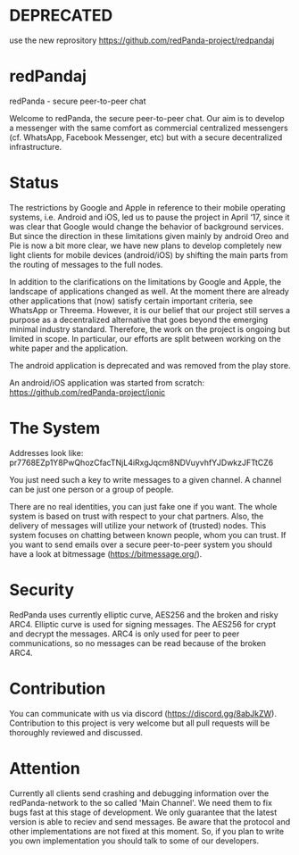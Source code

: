 # DEPRECATED

use the new reprository https://github.com/redPanda-project/redpandaj

redPandaj
=========

redPanda - secure peer-to-peer chat

Welcome to redPanda, the secure peer-to-peer chat. Our aim is to develop a messenger with the same comfort as commercial centralized messengers (cf. WhatsApp, Facebook Messenger, etc) but with a secure decentralized infrastructure.

Status
=========

The restrictions by Google and Apple in reference to their mobile operating systems, i.e. Android and iOS, led us to pause the project in April ‘17, since it was clear that Google would change the behavior of background services. But since the direction in these limitations given mainly by android Oreo and Pie is now a bit more clear, we have new plans to develop completely new light clients for mobile devices (android/iOS) by shifting the main parts from the routing of messages to the full nodes.

In addition to the clarifications on the limitations by Google and Apple, the landscape of applications changed as well. At the moment there are already other applications that (now) satisfy certain important criteria, see WhatsApp or Threema. However, it is our belief that our project still serves a purpose as a decentralized alternative that goes beyond the emerging minimal industry standard. Therefore, the work on the project is ongoing but limited in scope. In particular, our efforts are split between working on the white paper and the application.

The android application is deprecated and was removed from the play store.

An android/iOS application was started from scratch: https://github.com/redPanda-project/ionic


The System
=========
Addresses look like: pr7768EZp1Y8PwQhozCfacTNjL4iRxgJqcm8NDVuyvhfYJDwkzJFTtCZ6

You just need such a key to write messages to a given channel. A channel can be just one person or a group of people.

There are no real identities, you can just fake one if you want. The whole system is based on trust with respect to your chat partners. Also, the delivery of messages will utilize your network of (trusted) nodes.
This system focuses on chatting between known people, whom you can trust. If you want to send emails over a secure peer-to-peer system you should have a look at bitmessage (https://bitmessage.org/).


Security
=========

RedPanda uses currently elliptic curve, AES256 and the broken and risky ARC4. Elliptic curve is used for signing messages. The AES256 for crypt and decrypt the messages. ARC4 is only used for peer to peer communications, so no messages can be read because of the broken ARC4.

Contribution
=========
You can communicate with us via discord (https://discord.gg/8abJkZW).
Contribution to this project is very welcome but all pull requests will be thoroughly reviewed and discussed.


Attention
=========
Currently all clients send crashing and debugging information over the redPanda-network to the so called 'Main Channel'. We need them to fix bugs fast at this stage of development.
We only guarantee that the latest version is able to reciev and send messages.
Be aware that the protocol and other implementations are not fixed at this moment. So, if you plan to write you own implementation you should talk to some of our developers.
